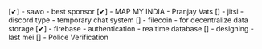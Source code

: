 [✔] - sawo - best sponsor
[✔] - MAP MY INDIA - Pranjay Vats
[] - jitsi - discord type - temporary chat system 
[] - filecoin - for decentralize data storage
[✔] - firebase - authentication - realtime database 
[] - designing - last mei
[] - Police Verification    